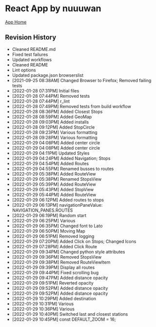 # React App by nuuuwan

[App Home](https://nuuuwan.github.io/bus_lk_app)

## Revision History
  * Cleaned README.md
  * Fixed test failures
  * Updated workflows
  * Cleaned README
  * Lint options
  * Updated package.json browserslist
  *  [2021-09-25 08:38AM] Changed Browser to Firefox; Removed failing tests
  *  [2022-01-28 07:31PM] Initial files
  *  [2022-01-28 07:44PM] Removed tests
  *  [2022-01-28 07:44PM] r_lint
  *  [2022-01-28 07:49PM] Removed tests from build workflow
  *  [2022-01-28 08:36PM] Added Closest Stops
  *  [2022-01-28 08:59PM] Added GeoMap
  *  [2022-01-28 09:03PM] Added installs
  *  [2022-01-28 09:12PM] Added StopCircle
  *  [2022-01-28 09:23PM] Various formatting
  *  [2022-01-28 09:28PM] Various formatting
  *  [2022-01-29 04:08PM] Added center circle
  *  [2022-01-29 04:08PM] Added center circle
  *  [2022-01-29 04:11PM] Updated Styles
  *  [2022-01-29 04:24PM] Added Navigation; Stops
  *  [2022-01-29 04:54PM] Added Routes
  *  [2022-01-29 04:55PM] Renamed busses to routes
  *  [2022-01-29 05:38PM] Added RouteView
  *  [2022-01-29 05:38PM] Renamed StopsView
  *  [2022-01-29 05:39PM] Added RouteView
  *  [2022-01-29 05:43PM] Added StopView
  *  [2022-01-29 05:44PM] Added RouteView
  *  [2022-01-29 06:12PM] Added routes to stops
  *  [2022-01-29 06:13PM] navigationPaneValue: NAVIGATION_PANES.ROUTES
  *  [2022-01-29 06:19PM] Random start
  *  [2022-01-29 06:25PM] Various
  *  [2022-01-29 06:35PM] Changed font to Lato
  *  [2022-01-29 06:50PM] Moving Map
  *  [2022-01-29 06:51PM] Removed logging
  *  [2022-01-29 07:20PM] Added Click on Stops; Changed Icons
  *  [2022-01-29 07:28PM] Added Click Route
  *  [2022-01-29 09:34PM] Changed python style attributes
  *  [2022-01-29 09:36PM] Removed StopsView
  *  [2022-01-29 09:38PM] Removed RouteViewItem
  *  [2022-01-29 09:39PM] Display all routes
  *  [2022-01-29 09:44PM] Fixed scrolling bug
  *  [2022-01-29 09:47PM] Added distance opacity
  *  [2022-01-29 09:51PM] Reverted opacity
  *  [2022-01-29 09:52PM] Added distance opacity
  *  [2022-01-29 09:52PM] Added distance opacity
  *  [2022-01-29 10:29PM] Added destination
  *  [2022-01-29 10:31PM] Various
  *  [2022-01-29 10:36PM] Various
  *  [2022-01-29 10:40PM] Switched last and closest stations
  *  [2022-01-29 10:45PM] const DEFAULT_ZOOM = 16;
